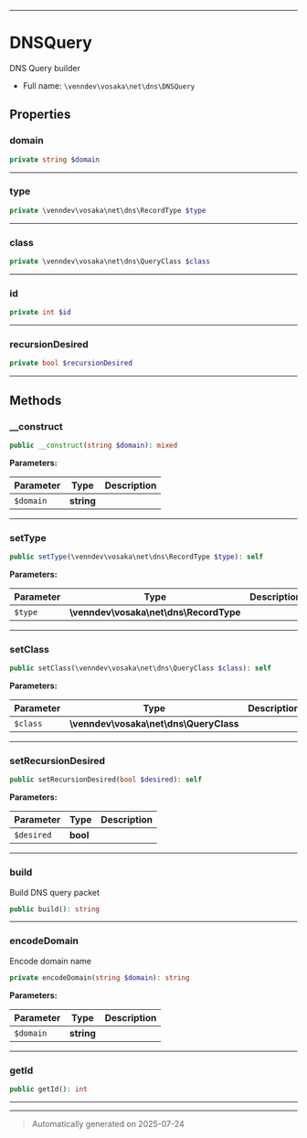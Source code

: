 ***

# DNSQuery

DNS Query builder



* Full name: `\venndev\vosaka\net\dns\DNSQuery`



## Properties


### domain



```php
private string $domain
```






***

### type



```php
private \venndev\vosaka\net\dns\RecordType $type
```






***

### class



```php
private \venndev\vosaka\net\dns\QueryClass $class
```






***

### id



```php
private int $id
```






***

### recursionDesired



```php
private bool $recursionDesired
```






***

## Methods


### __construct



```php
public __construct(string $domain): mixed
```








**Parameters:**

| Parameter | Type | Description |
|-----------|------|-------------|
| `$domain` | **string** |  |





***

### setType



```php
public setType(\venndev\vosaka\net\dns\RecordType $type): self
```








**Parameters:**

| Parameter | Type | Description |
|-----------|------|-------------|
| `$type` | **\venndev\vosaka\net\dns\RecordType** |  |





***

### setClass



```php
public setClass(\venndev\vosaka\net\dns\QueryClass $class): self
```








**Parameters:**

| Parameter | Type | Description |
|-----------|------|-------------|
| `$class` | **\venndev\vosaka\net\dns\QueryClass** |  |





***

### setRecursionDesired



```php
public setRecursionDesired(bool $desired): self
```








**Parameters:**

| Parameter | Type | Description |
|-----------|------|-------------|
| `$desired` | **bool** |  |





***

### build

Build DNS query packet

```php
public build(): string
```












***

### encodeDomain

Encode domain name

```php
private encodeDomain(string $domain): string
```








**Parameters:**

| Parameter | Type | Description |
|-----------|------|-------------|
| `$domain` | **string** |  |





***

### getId



```php
public getId(): int
```












***


***
> Automatically generated on 2025-07-24

